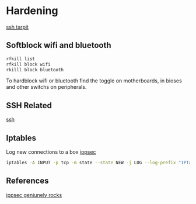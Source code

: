 # Hardening

[ssh tarpit](https://github.com/skeeto/endlessh)


## Softblock wifi and bluetooth
```bash
rfkill list
rfkill block wifi
rkilll block bluetooth
```

To hardblock wifi or bluetooth find the toggle on motherboards, in bioses and other switchs on peripherals.   

## SSH Related
[ssh](https://linuxhint.com/disable_root_ssh_debian/)

## Iptables

Log new connections to a box [ippsec](https://www.youtube.com/watch?v=ABVR8EgXsQU&t=186)
```bash
iptables -A INPUT -p tcp -m state --state NEW -j LOG --log-prefix "IPTables New-Connection: " -i $interface
```


## References
[ippsec geniunely rocks](https://ippsec.rocks/?#)